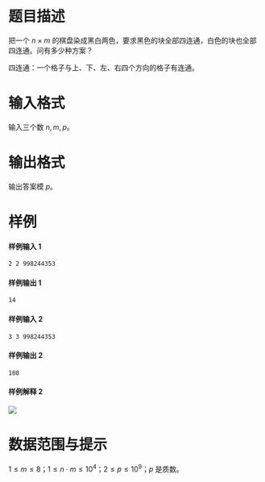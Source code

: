 
# 题目描述

把一个 $n \times m$ 的棋盘染成黑白两色，要求黑色的块全部四连通，白色的块也全部四连通。问有多少种方案？

四连通：一个格子与上、下、左、右四个方向的格子有连通。

# 输入格式

输入三个数 $n, m, p$。

# 输出格式

输出答案模 $p$。

# 样例

#### 样例输入 1
```plain
2 2 998244353
```

#### 样例输出 1
```plain
14
```

#### 样例输入 2
```plain
3 3 998244353
```

#### 样例输出 2
```plain
108
```

#### 样例解释 2
![](https://acm.ecnu.edu.cn/upload/3568/chess_sample.zPD6rCNP.png)

# 数据范围与提示

$1 \le m \le 8$；$1 \le n \cdot m \le 10^4$；$2 \le p \le 10^9$；$p$ 是质数。


